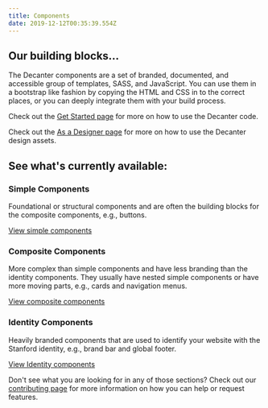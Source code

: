```yaml
---
title: Components
date: 2019-12-12T00:35:39.554Z
---
```

## Our building blocks...

The Decanter components are a set of branded, documented, and accessible group of templates, SASS, and JavaScript. You can use them in a bootstrap like fashion by copying the HTML and CSS in to the correct places, or you can deeply integrate them with your build process.

Check out the [Get Started page](/page/use-decanter-as-a-developer-installation/) for more on how to use the Decanter code.

Check out the [As a Designer page](/page/use-decanter-as-a-designer/) for more on how to use the Decanter design assets. 

## See what's currently available:

### Simple Components

Foundational or structural components and are often the building blocks for the composite components, e.g., buttons.

<a href="/component/simple/" class="su-button">View simple components</a> 

### Composite Components

More complex than simple components and have less branding than the identity components. They usually have nested simple components or have more moving parts, e.g., cards and navigation menus.

<a href="/component/composite/" class="su-button">View composite components</a> 

### Identity Components

Heavily branded components that are used to identify your website with the Stanford identity, e.g., brand bar and global footer.

<a href="/component/identity/" class="su-button">View Identity components</a>

Don't see what you are looking for in any of those sections? Check out our [contributing page](/page/about-contributing/) for more information on how you can help or request features.
